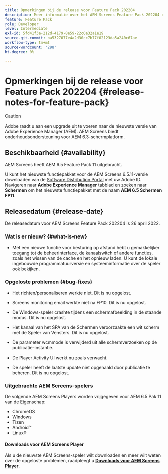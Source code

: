 ```yaml
---
title: Opmerkingen bij de release voor Feature Pack 202204
description: Meer informatie over het AEM Screens Feature Pack 202204 dat op 26 april 2022 werd uitgebracht.
feature: Feature Pack
role: Developer
level: Intermediate
exl-id: 5fd41f3a-212d-4179-8e59-22c0a32a1e19
source-git-commit: ba5327077e4a2d30cc7b77f02123da5a240c67ae
workflow-type: tm+mt
source-wordcount: '298'
ht-degree: 0%

---
```


# Opmerkingen bij de release voor Feature Pack 202204 {#release-notes-for-feature-pack}

>[!CAUTION]
>Adobe raadt u aan een upgrade uit te voeren naar de nieuwste versie van Adobe Experience Manager (AEM). AEM Screens biedt onderhoudsondersteuning voor AEM 6.3-schermplatform.

## Beschikbaarheid {#availability}

AEM Screens heeft AEM 6.5 Feature Pack 11 uitgebracht.

U kunt het nieuwste functiepakket voor de AEM Screens 6.5.11-versie downloaden van de [Software Distribution Portal](https://experience.adobe.com/#/downloads/content/software-distribution/en/aem.html) met uw Adobe ID. Navigeren naar **Adobe Experience Manager** tabblad en zoeken naar **Schermen** om het nieuwste functiepakket met de naam **AEM 6.5 Schermen FP11**.

## Releasedatum {#release-date}

De releasedatum voor AEM Screens Feature Pack 202204 is 26 april 2022.

### Wat is er nieuw? {#what-is-new}

* Met een nieuwe functie voor besturing op afstand hebt u gemakkelijker toegang tot de beheerinterface, de kanaalswitch of andere functies, zoals het wissen van de cache en het opnieuw laden. U kunt de lokale ingebouwde programmatuurversie en systeeminformatie over de speler ook bekijken.

### Opgeloste problemen {#bug-fixes}

* Het richten/personaliseren werkte niet. Dit is nu opgelost.

* Screens monitoring email werkte niet na FP10. Dit is nu opgelost.

* De Windows-speler crashte tijdens een schermafbeelding in de staande modus. Dit is nu opgelost.

* Het kanaal van het SPA van de Schermen veroorzaakte een wit scherm met de Speler van Vensters. Dit is nu opgelost.

* De parameter wcmmode is verwijderd uit alle schermverzoeken op de publicatie-instantie.

* De Player Activity UI werkt nu zoals verwacht.

* De speler heeft de laatste update niet opgehaald door publicatie te beheren. Dit is nu opgelost.

### Uitgebrachte AEM Screens-spelers

De volgende AEM Screens Players worden vrijgegeven voor AEM 6.5 Pak 11 van de Eigenschap:

* ChromeOS
* Windows
* Tizen
* Android™
* Linux®

#### Downloads voor AEM Screens Player

Als u de nieuwste AEM Screens-speler wilt downloaden en meer wilt weten over de opgeloste problemen, raadpleegt u **[Downloads voor AEM Screens Player](https://download.macromedia.com/screens/index.html)**.
